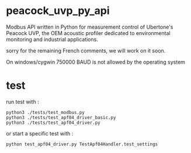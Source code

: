 # peacock_uvp_py_api

Modbus API written in Python for measurement control of Ubertone's Peacock UVP, 
the OEM acoustic profiler dedicated to environmental monitoring and industrial 
applications.



sorry for the remaining French comments, we will work on it soon.

On windows/cygwin 750000 BAUD is not allowed by the operating system

# test

run test with :

```
python3 ./tests/test_modbus.py
python3 ./tests/test_apf04_driver_basic.py
python3 ./tests/test_apf04_driver.py
```

or start a specific test with :

```
python test_apf04_driver.py TestApf04Handler.test_settings
```
